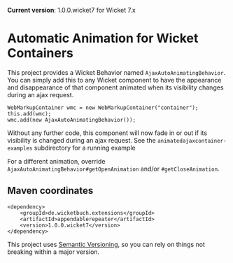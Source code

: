 **Current version**: 1.0.0.wicket7 for Wicket 7.x

# Automatic Animation for Wicket Containers

This project provides a Wicket Behavior named ```AjaxAutoAnimatingBehavior```. You can simply add
this to any Wicket component to have the appearance and disappearance of that component animated
when its visibility changes during an ajax request.


    WebMarkupContainer wmc = new WebMarkupContainer("container");
    this.add(wmc);
    wmc.add(new AjaxAutoAnimatingBehavior());

Without any further code, this component will now fade in or out if its visibility is changed 
during an ajax request. See the ```animatedajaxcontainer-examples``` subdirectory for a running 
example


For a different animation, override ```AjaxAutoAnimatingBehavior#getOpenAnimation``` and/or
```#getCloseAnimation```. 
  
## Maven coordinates

    <dependency>
        <groupId>de.wicketbuch.extensions</groupId>
        <artifactId>appendablerepeater</artifactId>
        <version>1.0.0.wicket7</version>
    </dependency>

This project uses [Semantic Versioning](http://semver.org/), so you can rely on
things not breaking within a major version.

